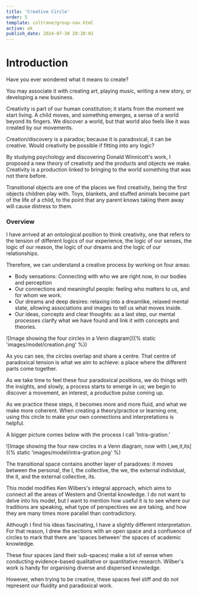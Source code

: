 ```yaml
---
title: 'Creative Circle'
order: 5
template: coltrane/group-nav.html
active: ok
publish_date: 2024-07-30 20:20:01
---
```


# Introduction


Have you ever wondered what it means to create?

You may associate it with creating art, playing music, writing a new story, or developing a new business. 

Creativity is part of our human constitution; it starts from the moment we start living. A child moves, and something emerges, a sense of a world beyond its fingers. We discover a world, but that world also feels like it was created by our movements.

Creation/discovery is a paradox; because it is paradoxical, it can be creative. Would creativity be possible if fitting into any logic?

By studying psychology and discovering Donald Winnicott's work, I proposed a new theory of creativity and the products and objects we make. Creativity is a production linked to bringing to the world something that was not there before. 

Transitional objects are one of the places we find creativity, being the first objects children play with. Toys, blankets, and stuffed animals become part of the life of a child, to the point that any parent knows taking them away will cause distress to them. 


### Overview 

I have arrived at an ontological position to think creativity, one that refers to the tension of different logics of our experience, the logic of our senses, the logic of our reason, the logic of our dreams and the logic of our relationships. 

Therefore, we can understand a creative process by working on four areas:

-   Body sensations: Connecting with who we are right now, in our bodies and perception
-   Our connections and meaningful people: feeling who matters to us, and for whom we work.
-   Our dreams and deep desires: relaxing into a dreamlike, relaxed mental state, allowing associations and images to tell us what moves inside.
-   Our ideas, concepts and clear thoughts: as a last step, our mental processes clarify what we have found and link it with concepts and theories.

![Image showing the four circles in a Venn diagram]({% static 'images/model/creation.png' %})

As you can see, the circles overlap and share a centre. That centre of paradoxical tension is what we aim to achieve: a place where the different parts come together.

As we take time to feel these four paradoxical positions, we do things with the insights, and slowly, a process starts to emerge in us; we begin to discover a movement, an interest, a productive pulse coming up. 

As we practice these steps, it becomes more and more fluid, and what we make more coherent. When creating a theory/practice or learning one, using this circle to make your own connections and interpretations is helpful.

A bigger picture comes below with the process I call 'Intra-gration.'

![Image showing the four new circles in a Venn diagram, now with I,we,it,its]({% static 'images/model/intra-gration.png' %)  

The transitional space contains another layer of paradoxes: it moves between the personal, the I, the collective, the we, the external individual, the it, and the external collective, its. 

This model modifies Ken Wilbers's integral approach, which aims to connect all the areas of Western and Oriental knowledge. I do not want to delve into his model, but I want to mention how useful it is to see where our traditions are speaking, what type of perspectives we are taking, and how they are many times more parallel than contradictory. 

Although I find his ideas fascinating, I have a slightly different interpretation. For that reason, I drew the sections with an open space and a confluence of circles to mark that there are 'spaces between' the spaces of academic knowledge. 

These four spaces (and their sub-spaces) make a lot of sense when conducting evidence-based qualitative or quantitative research. Wilber's work is handy for organising diverse and dispersed knowledge. 

However, when trying to be creative, these spaces feel stiff and do not represent our fluidity and paradoxical work. 